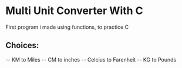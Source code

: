 # Multi Unit Converter With C

First program i made using functions, to practice C

## Choices:
-- KM to Miles
-- CM to inches
-- Celcius to Farenheit
-- KG to Pounds

